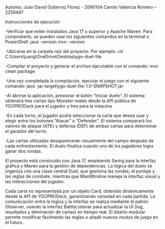 Autores:
Juan David Gutierrez Florez - 2060104
Camilo Valencia Romero – 2259497

Instrucciones de ejecución

-Verificar que estén instalados Java 17 o superior y Apache Maven.
Para comprobarlo, se pueden usar los siguientes comandos en la terminal o PowerShell:
java -version
mvn -version

-Ubicarse en la carpeta raíz del proyecto.
Por ejemplo:
cd C:\Users\juang\OneDrive\Desktop\ygo-duel-lite

-Compilar el proyecto y generar el archivo ejecutable con el comando:
mvn clean package

-Una vez completada la compilación, ejecutar el juego con el siguiente comando:
java -jar target\ygo-duel-lite-1.0-SNAPSHOT.jar

-Al abrirse la aplicación, presionar el botón “Iniciar duelo”.
El sistema obtendrá tres cartas tipo Monster reales desde la API pública de YGOPRODeck para el jugador y tres para la máquina.

-En cada turno, el jugador podrá seleccionar la carta que desea usar y elegir entre los botones “Atacar” o “Defender”.
El sistema comparará los valores de ataque (ATK) y defensa (DEF) de ambas cartas para determinar el ganador del turno.

-Las cartas utilizadas desaparecerán visualmente del campo después de cada enfrentamiento.
El duelo finaliza cuando uno de los jugadores logra ganar dos rondas.



El proyecto está construido con Java 17, empleando Swing para la interfaz gráfica y Maven para la gestión de dependencias.
La lógica del duelo se organiza con una clase central Duel, que gestiona las rondas, el puntaje y las reglas de combate, mientras que MainWindow maneja la interfaz visual y las interacciones del jugador.

Cada carta es representada por un objeto Card, obtenido dinámicamente desde la API de YGOPRODeck, garantizando variedad en cada partida. La comunicación entre la lógica y la interfaz se realiza mediante el patrón Observer, usando la interfaz BattleListener para actualizar la UI (log, resultados y eliminación de cartas) en tiempo real.
El diseño modular permite modificar fácilmente las reglas o añadir nuevos modos de juego en el futuro.




